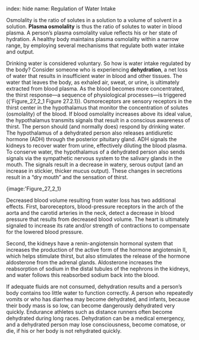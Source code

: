 index: hide
name: Regulation of Water Intake

Osmolality is the ratio of solutes in a solution to a volume of solvent in a solution.  **Plasma osmolality** is thus the ratio of solutes to water in blood plasma. A person’s plasma osmolality value reflects his or her state of hydration. A healthy body maintains plasma osmolality within a narrow range, by employing several mechanisms that regulate both water intake and output.

Drinking water is considered voluntary. So how is water intake regulated by the body? Consider someone who is experiencing  **dehydration**, a net loss of water that results in insufficient water in blood and other tissues. The water that leaves the body, as exhaled air, sweat, or urine, is ultimately extracted from blood plasma. As the blood becomes more concentrated, the thirst response—a sequence of physiological processes—is triggered ({'Figure_27_2_1 Figure 27.2.1}). Osmoreceptors are sensory receptors in the thirst center in the hypothalamus that monitor the concentration of solutes (osmolality) of the blood. If blood osmolality increases above its ideal value, the hypothalamus transmits signals that result in a conscious awareness of thirst. The person should (and normally does) respond by drinking water. The hypothalamus of a dehydrated person also releases antidiuretic hormone (ADH) through the posterior pituitary gland. ADH signals the kidneys to recover water from urine, effectively diluting the blood plasma. To conserve water, the hypothalamus of a dehydrated person also sends signals via the sympathetic nervous system to the salivary glands in the mouth. The signals result in a decrease in watery, serous output (and an increase in stickier, thicker mucus output). These changes in secretions result in a “dry mouth” and the sensation of thirst.


{image:'Figure_27_2_1}
        

Decreased blood volume resulting from water loss has two additional effects. First, baroreceptors, blood-pressure receptors in the arch of the aorta and the carotid arteries in the neck, detect a decrease in blood pressure that results from decreased blood volume. The heart is ultimately signaled to increase its rate and/or strength of contractions to compensate for the lowered blood pressure.

Second, the kidneys have a renin-angiotensin hormonal system that increases the production of the active form of the hormone angiotensin II, which helps stimulate thirst, but also stimulates the release of the hormone aldosterone from the adrenal glands. Aldosterone increases the reabsorption of sodium in the distal tubules of the nephrons in the kidneys, and water follows this reabsorbed sodium back into the blood.

If adequate fluids are not consumed, dehydration results and a person’s body contains too little water to function correctly. A person who repeatedly vomits or who has diarrhea may become dehydrated, and infants, because their body mass is so low, can become dangerously dehydrated very quickly. Endurance athletes such as distance runners often become dehydrated during long races. Dehydration can be a medical emergency, and a dehydrated person may lose consciousness, become comatose, or die, if his or her body is not rehydrated quickly.
